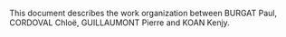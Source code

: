 This document describes the work organization between BURGAT Paul, CORDOVAL Chloë, GUILLAUMONT Pierre and KOAN Kenjy.

